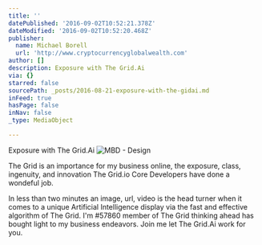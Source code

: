 ```yaml
---
title: ''
datePublished: '2016-09-02T10:52:21.378Z'
dateModified: '2016-09-02T10:52:20.468Z'
publisher:
  name: Michael Borell
  url: 'http://www.cryptocurrencyglobalwealth.com'
author: []
description: Exposure with The Grid.Ai
via: {}
starred: false
sourcePath: _posts/2016-08-21-exposure-with-the-gidai.md
inFeed: true
hasPage: false
inNav: false
_type: MediaObject

---
```

Exposure with The Grid.Ai
![MBD - Design](https://the-grid-user-content.s3-us-west-2.amazonaws.com/30286c8e-e5c2-4826-97f4-7770396cdc12.jpg)

The Grid is an importance for my business online, the exposure, class, ingenuity, and innovation The Grid.io Core Developers have done a wondeful job.

In less than two minutes an image, url, video is the head turner when it comes to a unique Artificial Intelligence display via the fast and effective algorithm of The Grid. I'm \#57860 member of The Grid thinking ahead has bought light to my business endeavors. Join me let The Grid.Ai work for you.